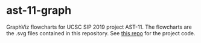 # ast-11-graph

GraphViz flowcharts for UCSC SIP 2019 project AST-11. The flowcharts are the .svg files contained in this repository. See [this repo](https://github.com/justinyaodu/ast-11) for the project code.
